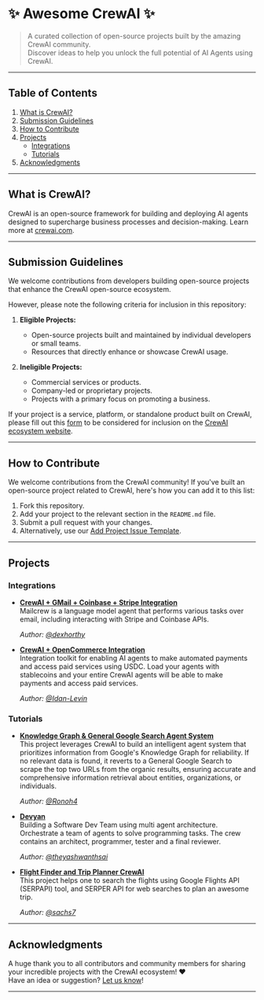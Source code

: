 # ✨ Awesome CrewAI ✨

> A curated collection of open-source projects built by the amazing CrewAI community.  
> Discover ideas to help you unlock the full potential of AI Agents using CrewAI.

---

## Table of Contents
1. [What is CrewAI?](#what-is-crewai)
2. [Submission Guidelines](#submission-guidelines)
3. [How to Contribute](#how-to-contribute)
4. [Projects](#projects)
   - [Integrations](#integrations)
   - [Tutorials](#tutorials)
5. [Acknowledgments](#acknowledgments)

---

## What is CrewAI?

CrewAI is an open-source framework for building and deploying AI agents designed to supercharge business processes and decision-making. Learn more at [crewai.com](https://crewai.com).

---

## Submission Guidelines

We welcome contributions from developers building open-source projects that enhance the CrewAI open-source ecosystem. 

However, please note the following criteria for inclusion in this repository:

1. **Eligible Projects:**
   - Open-source projects built and maintained by individual developers or small teams.
   - Resources that directly enhance or showcase CrewAI usage.

2. **Ineligible Projects:**
   - Commercial services or products.
   - Company-led or proprietary projects.
   - Projects with a primary focus on promoting a business.


If your project is a service, platform, or standalone product built on CrewAI, please fill out this [form](https://share.hsforms.com/1djCk-vLCSLmtOd9M4KECZgr87kg) to be considered for inclusion on the [CrewAI ecosystem website](https://www.crewai.com/ecosystem).

---
## How to Contribute

We welcome contributions from the CrewAI community! If you've built an open-source project related to CrewAI, here's how you can add it to this list:

1. Fork this repository.
2. Add your project to the relevant section in the `README.md` file.
3. Submit a pull request with your changes.
4. Alternatively, use our [Add Project Issue Template](https://github.com/crewai/awesome-crewai/issues/new?template=add-project.md).

---

## Projects


### Integrations
- **[CrewAI + GMail + Coinbase + Stripe Integration](https://github.com/dexhorthy/mailcrew/tree/main)**  
  Mailcrew is a language model agent that performs various tasks over email, including interacting with Stripe and Coinbase APIs.

  *Author: [@dexhorthy](https://github.com/dexhorthy)*

- **[CrewAI + OpenCommerce Integration](https://github.com/OpenCommerce-xyz/CrewAI_OpenCommerce_example)**  
  Integration toolkit for enabling AI agents to make automated payments and access paid services using USDC. Load your agents with stablecoins and your entire CrewAI agents will be able to make payments and access paid services.

  *Author: [@Idan-Levin](https://github.com/Idan-Levin)*

### Tutorials
- **[Knowledge Graph & General Google Search Agent System](https://github.com/Ronoh4/KnowledgeGraphCrew/tree/main)**  
  This project leverages CrewAI to build an intelligent agent system that prioritizes information from Google's Knowledge Graph for reliability. If no relevant data is found, it reverts to a General Google Search to scrape the top two URLs from the organic results, ensuring accurate and comprehensive information retrieval about entities, organizations, or individuals.

  *Author: [@Ronoh4](https://github.com/Ronoh4)*

- **[Devyan](https://github.com/theyashwanthsai/Devyan)**  
  Building a Software Dev Team using multi agent architecture. Orchestrate a team of agents to solve programming tasks. The crew contains an architect, programmer, tester and a final reviewer. 

  *Author: [@theyashwanthsai](https://github.com/theyashwanthsai)*

- **[Flight Finder and Trip Planner CrewAI](https://github.com/sachs7/flight_finder_and_trip_planner_crewai)**  
  This project helps one to search the flights using Google Flights API (SERPAPI) tool, and SERPER API for web searches to plan an awesome trip.

  *Author: [@sachs7](https://github.com/sachs7/)*

---

## Acknowledgments

A huge thank you to all contributors and community members for sharing your incredible projects with the CrewAI ecosystem! ❤️  
Have an idea or suggestion? [Let us know](https://github.com/crewai/awesome-crewai/issues)!

---

